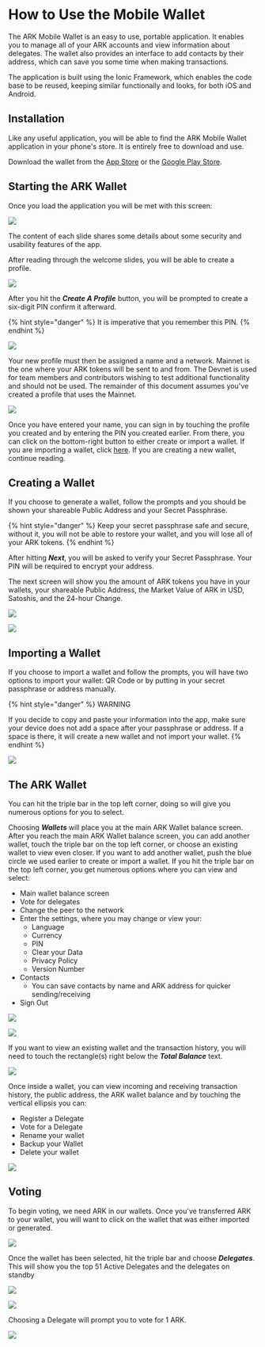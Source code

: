 # How to Use the Mobile Wallet

The ARK Mobile Wallet is an easy to use, portable application. It enables you to manage all of your ARK accounts and view information about delegates. The wallet also provides an interface to add contacts by their address, which can save you some time when making transactions.

The application is built using the Ionic Framework, which enables the code base to be reused, keeping similar functionally and looks, for both iOS and Android.

## Installation <a id="installation"></a>

Like any useful application, you will be able to find the ARK Mobile Wallet application in your phone's store. It is entirely free to download and use.

Download the wallet from the [App Store](https://itunes.apple.com/us/app/mobile-ark/id1324625967?ls=1&mt=8) or the [Google Play Store](https://play.google.com/store/apps/details?id=io.ark.wallet.mobile).

## Starting the ARK Wallet <a id="starting-the-ark-wallet"></a>

Once you load the application you will be met with this screen:

![](../.gitbook/assets/arkwallet.png)

The content of each slide shares some details about some security and usability features of the app.

After reading through the welcome slides, you will be able to create a profile.

![](../.gitbook/assets/arkwallet4.png)

After you hit the _**Create A Profile**_ button, you will be prompted to create a six-digit PIN confirm it afterward.

{% hint style="danger" %}
It is imperative that you remember this PIN.
{% endhint %}

![](../.gitbook/assets/arkwallet5.png)

Your new profile must then be assigned a name and a network. Mainnet is the one where your ARK tokens will be sent to and from. The Devnet is used for team members and contributors wishing to test additional functionality and should not be used. The remainder of this document assumes you've created a profile that uses the Mainnet.

![](../.gitbook/assets/arkwallet6.png)

Once you have entered your name, you can sign in by touching the profile you created and by entering the PIN you created earlier. From there, you can click on the bottom-right button to either create or import a wallet. If you are importing a wallet, click [here](). If you are creating a new wallet, continue reading.

## Creating a Wallet <a id="creating-a-wallet"></a>

If you choose to generate a wallet, follow the prompts and you should be shown your shareable Public Address and your Secret Passphrase.

{% hint style="danger" %}
Keep your secret passphrase safe and secure, without it, you will not be able to restore your wallet, and you will lose all of your ARK tokens.
{% endhint %}

After hitting _**Next**_, you will be asked to verify your Secret Passphrase. Your PIN will be required to encrypt your address.

The next screen will show you the amount of ARK tokens you have in your wallets, your shareable Public Address, the Market Value of ARK in USD, Satoshis, and the 24-hour Change.

![](../.gitbook/assets/arkwallet8.png)

![](../.gitbook/assets/arkwallet9.png)

## Importing a Wallet <a id="importing-a-wallet"></a>

If you choose to import a wallet and follow the prompts, you will have two options to import your wallet: QR Code or by putting in your secret passphrase or address manually.

{% hint style="danger" %}
WARNING

If you decide to copy and paste your information into the app, make sure your device does not add a space after your passphrase or address. If a space is there, it will create a new wallet and not import your wallet.
{% endhint %}

![](../.gitbook/assets/arkwallet10.png)

## The ARK Wallet <a id="the-ark-wallet"></a>

You can hit the triple bar in the top left corner, doing so will give you numerous options for you to select.

Choosing _**Wallets**_ will place you at the main ARK Wallet balance screen. After you reach the main ARK Wallet balance screen, you can add another wallet, touch the triple bar on the top left corner, or choose an existing wallet to view even closer. If you want to add another wallet, push the blue circle we used earlier to create or import a wallet. If you hit the triple bar on the top left corner, you get numerous options where you can view and select:

* Main wallet balance screen
* Vote for delegates
* Change the peer to the network
* Enter the settings, where you may change or view your:
  * Language
  * Currency
  * PIN
  * Clear your Data
  * Privacy Policy
  * Version Number
* Contacts
  * You can save contacts by name and ARK address for quicker sending/receiving
* Sign Out

![](../.gitbook/assets/arkwallet13.png)

![](../.gitbook/assets/arkwallet12.png)

If you want to view an existing wallet and the transaction history, you will need to touch the rectangle\(s\) right below the _**Total Balance**_ text.

![](../.gitbook/assets/arkwallet14.png)

Once inside a wallet, you can view incoming and receiving transaction history, the public address, the ARK wallet balance and by touching the vertical ellipsis you can:

* Register a Delegate
* Vote for a Delegate
* Rename your wallet
* Backup your Wallet
* Delete your wallet

![](../.gitbook/assets/arkwallet15.png)

## Voting <a id="voting"></a>

To begin voting, we need ARK in our wallets. Once you've transferred ARK to your wallet, you will want to click on the wallet that was either imported or generated.

![](../.gitbook/assets/arkwallet14.png)

Once the wallet has been selected, hit the triple bar and choose _**Delegates**_. This will show you the top 51 Active Delegates and the delegates on standby

![](../.gitbook/assets/arkwallet16.png)

![](../.gitbook/assets/arkwallet17.png)

Choosing a Delegate will prompt you to vote for 1 ARK.

![](../.gitbook/assets/arkwallet18.png)

